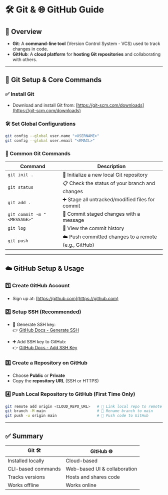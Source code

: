 # 🛠️ Git & 🌐 GitHub Guide

## 📌 Overview
- **Git**: A **command-line tool** (Version Control System - VCS) used to track changes in code.
- **GitHub**: A **cloud platform** for **hosting Git repositories** and collaborating with others.

---

## 🧰 Git Setup & Core Commands

### ✅ Install Git
- Download and install Git from: [https://git-scm.com/downloads](https://git-scm.com/downloads)

### 🛠️ Set Global Configurations
```bash
git config --global user.name "<USERNAME>"
git config --global user.email "<EMAIL>"
```

### 🧪 Common Git Commands

| Command | Description |
|--------|-------------|
| `git init .` | 🚀 Initialize a new local Git repository |
| `git status` | 📋 Check the status of your branch and changes |
| `git add .` | ➕ Stage all untracked/modified files for commit |
| `git commit -m "<MESSAGE>"` | 📝 Commit staged changes with a message |
| `git log` | 📜 View the commit history |
| `git push` | ☁️ Push committed changes to a remote (e.g., GitHub) |

---

## ☁️ GitHub Setup & Usage

### 1️⃣ Create GitHub Account
- Sign up at: [https://github.com](https://github.com)

### 2️⃣ Setup SSH (Recommended)
- 🔐 Generate SSH key:  
  👉 [GitHub Docs - Generate SSH](https://docs.github.com/en/authentication/connecting-to-github-with-ssh/generating-a-new-ssh-key-and-adding-it-to-the-ssh-agent)

- ➕ Add SSH key to GitHub:  
  👉 [GitHub Docs - Add SSH Key](https://docs.github.com/en/authentication/connecting-to-github-with-ssh/adding-a-new-ssh-key-to-your-github-account?platform=windows&tool=webui)

### 3️⃣ Create a Repository on GitHub
- Choose **Public** or **Private**
- Copy the **repository URL** (SSH or HTTPS)

### 4️⃣ Push Local Repository to GitHub (First Time Only)
```bash
git remote add origin <CLOUD_REPO_URL>   # 🔗 Link local repo to remote
git branch -M main                       # 🌿 Rename branch to main
git push -u origin main                  # 🚀 Push code to GitHub
```

---

## ✅ Summary

| Git 🛠️ | GitHub 🌐 |
|--------|------------|
| Installed locally | Cloud-based |
| CLI-based commands | Web-based UI & collaboration |
| Tracks versions | Hosts and shares code |
| Works offline | Works online |

